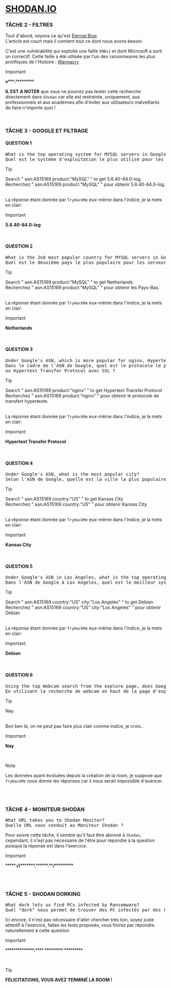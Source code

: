 # **[SHODAN.IO](https://tryhackme.com/r/room/shodan)**

### TÂCHE 2 - FILTRES

Tout d'abord, voyons ce qu'est [Eternal Blue](https://fr.wikipedia.org/wiki/EternalBlue)
<br>L'article est court mais il contient tout ce dont nous avons besoin.

C'est une vulnérabilité qui exploite une faille `SMBv1` et dont Microsoft a sorti un correctif. Cette faille a été utilisée par l'un des ransomwares les plus prolifiques de l'Histoire : [Wannacry](https://fr.wikipedia.org/wiki/WannaCry)

> [!IMPORTANT]
> <b>v°°°:°°°°°°°°°</b>

**IL EST A NOTER** que vous ne pourrez pas tester cette recherche directement dans `Shodan` car elle est restreinte, uniquement, aux professionnels et aux académies afin d'éviter aux utilisateurs malveillants de faire n'importe quoi !

<br>

### TÂCHE 3 - GOOGLE ET FILTRAGE
#### QUESTION 1
<pre>
What is the top operating system for MYSQL servers in Google's ASN?
Quel est le système d'exploitation le plus utilisé pour les serveurs MYSQL dans l'ASN de Google ? 
</pre>

> [!TIP]
> Search " asn:AS15169 product:"MySQL" " to get 5.6.40-84.0-log.
> <br>Recherchez " asn:AS15169 product:"MySQL" " pour obtenir 5.6.40-84.0-log.

<br>La réponse étant donnée par `TryHackMe` eux-même dans l'indice, je la mets en clair:

> [!IMPORTANT]
> <b>5.6.40-84.0-log</b>

<br>

#### QUESTION 2
<pre>
What is the 2nd most popular country for MYSQL servers in Google's ASN?
Quel est le deuxième pays le plus populaire pour les serveurs MYSQL dans l'ASN de Google ?
</pre>

> [!TIP]
> Search " asn:AS15169 product:"MySQL" " to get Netherlands
> <br>Recherchez " asn:AS15169 product:"MySQL" " pour obtenir les Pays-Bas.

<br>La réponse étant donnée par `TryHackMe` eux-même dans l'indice, je la mets en clair:

> [!IMPORTANT]
> <b>Netherlands</b>

<br>

#### QUESTION 3
<pre>
Under Google's ASN, which is more popular for nginx, Hypertext Transfer Protocol or Hypertext Transfer Protocol with SSL?
Dans le cadre de l'ASN de Google, quel est le protocole le plus populaire pour nginx, Hypertext Transfer Protocol
ou Hypertext Transfer Protocol avec SSL ?
</pre>

> [!TIP]
> Search " asn:AS15169 product:"nginx" " to get Hypertext Transfer Protocol
> <br>Recherchez " asn:AS15169 product:"nginx" " pour obtenir le protocole de transfert hypertexte.

<br>La réponse étant donnée par `TryHackMe` eux-même dans l'indice, je la mets en clair:

> [!IMPORTANT]
> <b>Hypertext Transfer Protocol</b>

<br>

#### QUESTION 4
<pre>
Under Google's ASN, what is the most popular city?
Selon l'ASN de Google, quelle est la ville la plus populaire ?
</pre>

> [!TIP]
> Search " asn:AS15169 country:"US" " to get Kansas City
> <br>Recherchez " asn:AS15169 country:"US" " pour obtenir Kansas City

<br>La réponse étant donnée par `TryHackMe` eux-même dans l'indice, je la mets en clair:

> [!IMPORTANT]
> <b>Kansas City</b>

<br>

#### QUESTION 5
<pre>
Under Google's ASN in Los Angeles, what is the top operating system according to Shodan?
Dans l'ASN de Google à Los Angeles, quel est le meilleur système d'exploitation selon Shodan ?
</pre>

> [!TIP]
> Search " asn:AS15169 country:"US" city:"Los Angeles" " to get Debian
> <br>Recherchez " asn:AS15169 country:"US" city:"Los Angeles" " pour obtenir Debian

<br>La réponse étant donnée par `TryHackMe` eux-même dans l'indice, je la mets en clair:

> [!IMPORTANT]
> <b>Debian</b>

<br>

#### QUESTION 6
<pre>
Using the top Webcam search from the explore page, does Google's ASN have any webcams? Yay/nay.
En utilisant la recherche de webcam en haut de la page d'exploration, est-ce que l'ASN de Google a des webcams? Oui/non.
</pre>

> [!TIP]
> Nay

<br>Bon ben là, on ne peut pas faire plus clair comme indice, je crois..

> [!IMPORTANT]
> <b>Nay</b>

<br>

> [!NOTE]
>Les données ayant évoluées depuis la création de la room, je suppose que `TryHackMe` nous donne les réponses car il nous serait impossible d'avancer.

<br><br>

### TÂCHE 4 - MONITEUR SHODAN
<pre>
What URL takes you to Shodan Monitor?
Quelle URL vous conduit au Moniteur Shodan ?
</pre>

Pour suivre cette tâche, il semble qu'il faut être abonné à `Shodan`, cependant, il n'est pas nécessaire de l'être pour répondre à la question puisque la réponse est dans l'exercice.

> [!IMPORTANT]
> <b>°°°°°://°°°°°°°.°°°°°°.°°/°°°°°°°°°</b>

<br><br>

### TÂCHE 5 - SHODAN DORKING
<pre>
What dork lets us find PCs infected by Ransomware?
Quel "dork" nous permet de trouver des PC infectés par des ransomwares ?
</pre>

Ici encore, il n'est pas nécessaire d'aller chercher très loin, soyez juste attentif à l'exercice, faites les tests proposés, vous finirez par répondre naturellement à cette question

> [!IMPORTANT]
> <b>°°°°°°°°°°°°°°:°°°° °°°°°°°°° °°°°°°°°°</b>

<br>

> [!TIP]
> **FELICITATIONS, VOUS AVEZ TERMINÉ LA ROOM !**
